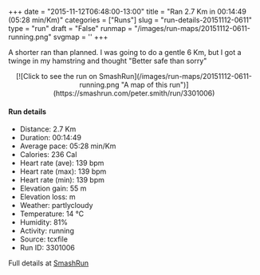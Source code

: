 +++
date = "2015-11-12T06:48:00-13:00"
title = "Ran 2.7 Km in 00:14:49 (05:28 min/Km)"
categories = ["Runs"]
slug = "run-details-20151112-0611"
type = "run"
draft = "False"
runmap = "/images/run-maps/20151112-0611-running.png"
svgmap = '<polyline points="85 64, 91 57, 96 43, 100 31, 98 29, 58 27, 34 35, 27 38, 0 61, 5 60, 12 55, 21 47, 45 72, 52 73, 53 66, 60 61, 80 67">'
+++

A shorter ran than planned. I was going to do a gentle 6 Km, but I got a twinge in my hamstring and thought "Better safe than sorry"



<!--more-->

<center>
[![Click to see the run on SmashRun](/images/run-maps/20151112-0611-running.png "A map of this run")](https://smashrun.com/peter.smith/run/3301006)
</center>

#### Run details

* Distance: 2.7 Km
* Duration: 00:14:49
* Average pace: 05:28 min/Km
* Calories: 236 Cal
* Heart rate (ave): 139 bpm
* Heart rate (max): 139 bpm
* Heart rate (min): 139 bpm
* Elevation gain: 55 m
* Elevation loss:  m
* Weather: partlycloudy
* Temperature: 14 &deg;C
* Humidity: 81%
* Activity: running
* Source: tcxfile
* Run ID: 3301006

Full details at [SmashRun](https://smashrun.com/peter.smith/run/3301006)